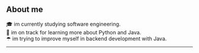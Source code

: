 <h2 align="left">About me</h2>

<p align="left">🎓  im currently studying software engineering.<br>🌱 im on track for learning more about Python and Java.<br>☂ im trying to improve myself in backend development with Java.</p>
<hr>





